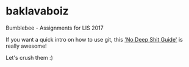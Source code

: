 # baklavaboiz
Bumblebee - Assignments for LIS 2017

If you want a quick intro on how to use git, this ['No Deep Shit Guide'](http://rogerdudler.github.io/git-guide/) is really awesome!

Let's crush them :)
